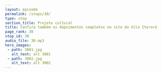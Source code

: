 ```yaml
---
layout: episode
permalink: /stops/30/
type: stop
section_title: Projeto cultural
title: Confira também os depoimentos completos no site da Vila Itororó
page_rank: 30
stop_id: 30
audio_file: 30.mp3
hero_images:
 - path: 3001.jpg
   alt_text: alt 3001
 - path: 3002.jpg
   alt_text: alt 3002
---
```

